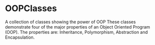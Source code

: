 # OOPClasses
A collection of classes showing the power of OOP
These classes demonstrate four of the major properties of an Object Oriented Program (OOP). The properties are: Inheritance, Polymorphism, Abstraction and Encapsulation. 
